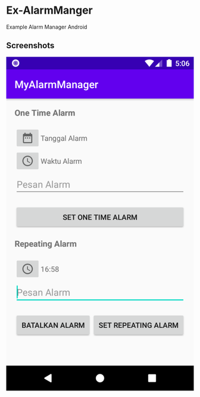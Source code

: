 # Ex-AlarmManger

Example Alarm Manager Android

Screenshots
-----------

![Demo screenshot][1]





[1]: https://github.com/ghozimahdi/Ex-AlarmManager/blob/master/ss/device-2020-08-09-170724.png
